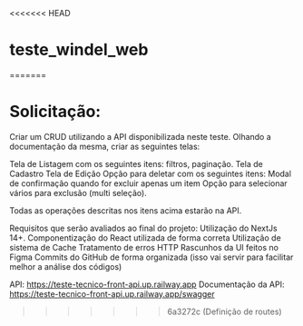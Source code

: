 <<<<<<< HEAD
# teste_windel_web
=======
# Solicitação:

Criar um CRUD utilizando a API disponibilizada neste teste. Olhando a documentação da mesma, criar as seguintes telas:

Tela de Listagem com os seguintes itens: filtros, paginação.
Tela de Cadastro
Tela de Edição
Opção para deletar com os seguintes itens: Modal de confirmação quando for excluir apenas um item
Opção para selecionar vários para exclusão (multi seleção). 

Todas as operações descritas nos itens acima estarão na API.

Requisitos que serão avaliados ao final do projeto:
Utilização do NextJs 14+.
Componentização do React utilizada de forma correta
Utilização de sistema de Cache
Tratamento de erros HTTP
Rascunhos da UI feitos no Figma
Commits do GitHub de forma organizada (isso vai servir para facilitar melhor a análise dos códigos)



API: https://teste-tecnico-front-api.up.railway.app
Documentação da API: https://teste-tecnico-front-api.up.railway.app/swagger

>>>>>>> 6a3272c (Definição de routes)
